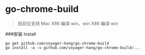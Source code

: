 # go-chrome-build
>目前仅支持 Mac X86 编译 win，win X86 编译 win

###安装 Install
```shell
go get github.com/voyager-hang/go-chrome-build
go install -a -v github.com/voyager-hang/go-chrome-build/...
```